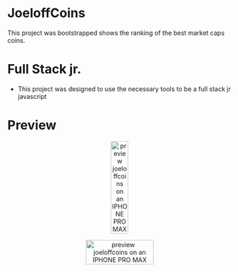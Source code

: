 # JoeloffCoins

This project was bootstrapped shows the ranking of the best market caps coins.

# Full Stack jr.

- This project was designed to use the necessary tools to be a full stack jr javascript

# Preview

<div style="display:flex; flex-direction:column; text-align:center; align-items:center; gap:1em;">
    <div style="display:flex; gap:1em; justify-content:center;">
    <img src="preview/mobile.gif" alt="preview joeloffcoins on an IPHONE PRO MAX" width="35%" />
    </div>
    <img src="preview/monitor.gif" alt="preview joeloffcoins on an IPHONE PRO MAX" width="55%" />
</div>
